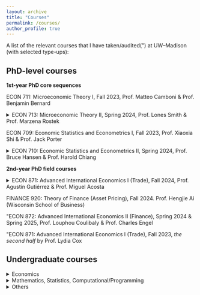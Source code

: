 ```yaml
---
layout: archive
title: "Courses"
permalink: /courses/
author_profile: true
---
```


A list of the relevant courses that I have taken/audited(") at UW–Madison (with selected type-ups):


## PhD-level courses

<b>1st-year PhD core sequences</b>

ECON 711: Microeconomic Theory I, Fall 2023, Prof. Matteo Camboni & Prof. Benjamin Bernard

<details><summary>ECON 713: Microeconomic Theory II, Spring 2024, Prof. Lones Smith & Prof. Marzena Rostek</summary>
  
 > <a href="/files/Eric_Auction_Theory_Reading_Notes.pdf" target="_blank">auction reading notes</a>

 > <a href="/files/ECON713_2_Lec5_Adverse_Selection.pdf" target="_blank">adverse selection</a>

</details>

ECON 709: Economic Statistics and Econometrics I, Fall 2023, Prof. Xiaoxia Shi & Prof. Jack Porter 

<details><summary>ECON 710: Economic Statistics and Econometrics II, Spring 2024, Prof. Bruce Hansen & Prof. Harold Chiang</summary>
  
 > <a href="/files/ECON710_2_Lec5.pdf" target="_blank">AN–GMM</a>


 > <a href="/files/ECON710_2_Lec10.pdf" target="_blank">nonparametrics</a>

</details>

<b>2nd-year PhD field courses</b>

<details><summary>ECON 871: Advanced International Economics I (Trade), Fall 2024, Prof. Agustín Gutiérrez & Prof. Miguel Acosta</summary>
  
 > <a href="/files/Eric_Econ871_PaperDiscussion_Pre.pdf" target="_blank">My short discussion of Amiti & Heise (2024)</a>

</details>

FINANCE 920: Theory of Finance (Asset Pricing), Fall 2024. Prof. Hengjie Ai (Wisconsin School of Business)

"ECON 872: Advanced International Economics II (Finance), Spring 2024 & Spring 2025, Prof. Louphou Coulibaly & Prof. Charles Engel 

"ECON 871: Advanced International Economics I (Trade), Fall 2023, *the second half* by Prof. Lydia Cox

## Undergraduate courses

<details><summary>Economics</summary>

ECON 681–682: Senior Honors Thesis, Fall 2024–Spring 2025, *advised by Prof. Lydia Cox & Prof. Jesse Gregory*

ECON 661: Issues in International Macroeconomics, Spring 2025, *Prof. Louphou Coulibaly* 

ECON 699: Directed Study, Fall 2024–Spring 2025, *with Prof. Jesse Gregory & Sarah Bass* 

ECON 580: Honors Tutorial in Research Project Design, Spring 2024, *Prof. Simeon Alder & Prof. Corina Mommaerts*

ECON 664: Issues in International Trade, Fall 2023, *Prof. Lydia Cox* 

<details><summary>ECON 699: Directed Study, Spring 2023, *with Prof. Matteo Camboni*</summary>
  
 > <a href="/files/3_Eric_ECON699_Game_Theory_Notes.pdf" target="_blank">game theory reading notes</a>

</details>

ECON 312: Intermediate Macroeconomic Theory (Honors), Spring 2023, *Prof. Simeon Alder*

ECON 311: Intermediate Microeconomic Theory (Honors), Fall 2022, *Prof. Matteo Camboni*

ECON 410: Introductory Econometrics, Summer 2022, *Prof. Christopher McKelvey*

</details>


<details><summary>Mathematics, Statistics, Computational/Programming</summary>

COMP SCI 532: Matrix Methods in Machine Learning, Fall 2024

MATH 632: Introduction to Stochastic Processes, Spring 2024 

MATH 521: Analysis I, Summer 2023

MATH 431: Introduction to the Theory of Probability, Spring 2023

MATH 421: The Theory of Single Variable Calculus, Spring 2023

STAT 303: R for Statistics I, Spring 2023

MATH 340: Elementary Matrix and Linear Algebra, Summer 2022

COMP SCI 220: Data Science Programming I (Python), Spring 2022

STAT 240: Data Science Modeling I (R), Fall 2022

MATH 221–222–234: The Calculus I-II-III sequence, Fall 2021 - Fall 2022

</details>

<details><summary>Others</summary>
  
2023 <a href="https://www.linksworkshop.org/" target="_blank">LINKS Workshop on Social Network Analysis</a>, Intermediate SNA (R) (<a href="/files/Eric_LINKS_Workshop_2023_Intermediate_SNA.pdf" target="_blank">unfinished notes</a>)

2023 <a href="https://fodsi.us/index.html" target="_blank">FODSI Summer School on Foundation of Data Science</a>, Bryn Mawr College, PA

</details>


<!---
(ECON 871: Advanced International Economics I (Trade), Fall 2024, *Prof. Agustín Gutiérrez & Prof. Miguel Acosta* (<a href="/files/Eric_Econ871_PaperDiscussion_Pre.pdf" target="_blank">My short discussion of Amiti & Heise (2024)</a>)) 

ECON 713: Microeconomic Theory II, Spring 2024, *Prof. Lones Smith & Prof. Marzena Rostek*  (<a href="/files/Eric_Auction_Theory_Reading_Notes.pdf" target="_blank">auction reading notes</a>) (<a href="/files/ECON713_2_Lec5_Adverse_Selection.pdf" target="_blank">AS</a>) 

ECON 710: Economic Statistics and Econometrics II, Spring 2024, *Prof. Bruce Hansen & Prof. Harold Chiang* (<a href="/files/ECON710_2_Lec5.pdf" target="_blank">AN–GMM</a>) (<a href="/files/ECON710_2_Lec10.pdf" target="_blank">nonparametrics</a>)
-->


